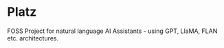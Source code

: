 # Platz
FOSS Project for natural language AI Assistants - using GPT, LlaMA, FLAN etc. architectures.

